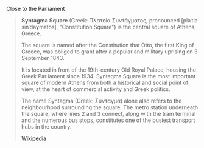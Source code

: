 
Close to the Parliament 

> **Syntagma Square** (Greek: Πλατεία Συντάγματος, 
> pronounced [plaˈtia sinˈdaɣmatos], "Constitution Square") 
> is the central square of Athens, Greece. 
> 
> The square is named after the Constitution that Otto, the first King of Greece, 
> was obliged to grant after a popular and military uprising on 3 September 1843. 
> 
> It is located in front of the 19th-century Old Royal Palace, housing the Greek Parliament since 1934. 
> Syntagma Square is the most important square of modern Athens 
> from both a historical and social point of view, 
> at the heart of commercial activity and Greek politics. 
> 
> The name Syntagma (Greek: Σύνταγμα) alone also refers to the neighbourhood surrounding the square. 
> The metro station underneath the square, where lines 2 and 3 connect, 
> along with the tram terminal and the numerous bus stops, 
> constitutes one of the busiest transport hubs in the country.
>
> [Wikipedia](https://en.wikipedia.org/wiki/Syntagma%20Square)




